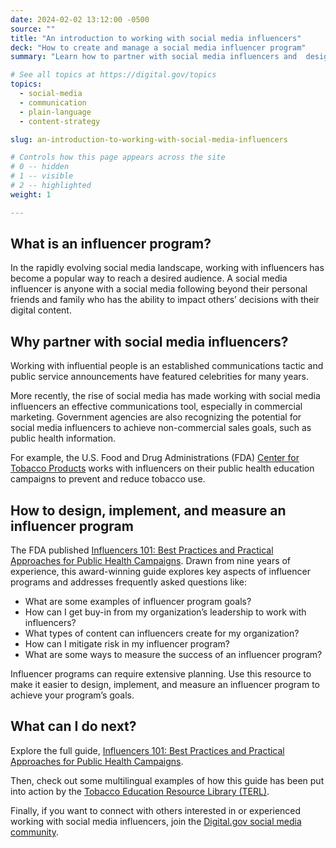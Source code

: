 ```yaml
---
date: 2024-02-02 13:12:00 -0500
source: ""
title: "An introduction to working with social media influencers"
deck: "How to create and manage a social media influencer program"
summary: "Learn how to partner with social media influencers and  design, implement, and measure an influencer program."

# See all topics at https://digital.gov/topics
topics:
  - social-media
  - communication
  - plain-language
  - content-strategy

slug: an-introduction-to-working-with-social-media-influencers

# Controls how this page appears across the site
# 0 -- hidden
# 1 -- visible
# 2 -- highlighted
weight: 1

---
```


## What is an influencer program?

In the rapidly evolving social media landscape, working with influencers has become a popular way to reach a desired audience. A social media influencer is anyone with a social media following beyond their personal friends and family who has the ability to impact others’ decisions with their digital content.

## Why partner with social media influencers?

Working with influential people is an established communications tactic and public service announcements have featured celebrities for many years.

More recently, the rise of social media has made working with social media influencers an effective communications tool, especially in commercial marketing. Government agencies are also recognizing the potential for social media influencers to achieve non-commercial sales goals, such as public health information.

For example, the U.S. Food and Drug Administrations (FDA) [Center for Tobacco Products](https://www.fda.gov/about-fda/fda-organization/center-tobacco-products) works with influencers on their public health education campaigns to prevent and reduce tobacco use.

## How to design, implement, and measure an influencer program

The FDA published [Influencers 101: Best Practices and Practical Approaches for Public Health Campaigns](https://digitalmedia.hhs.gov/tobacco/print_materials/CTP-237). Drawn from nine years of experience, this award-winning guide explores key aspects of influencer programs and addresses frequently asked questions like:

- What are some examples of influencer program goals?
- How can I get buy-in from my organization’s leadership to work with influencers?
- What types of content can influencers create for my organization?
- How can I mitigate risk in my influencer program?
- What are some ways to measure the success of an influencer program?

Influencer programs can require extensive planning. Use this resource to make it easier to design, implement, and measure an influencer program to achieve your program’s goals.

## What can I do next?

Explore the full guide, [Influencers 101: Best Practices and Practical Approaches for Public Health Campaigns](https://digitalmedia.hhs.gov/tobacco/print_materials/CTP-237).

Then, check out some multilingual examples of how this guide has been put into action by the [Tobacco Education Resource Library (TERL)](https://digitalmedia.hhs.gov/tobacco).

Finally, if you want to connect with others interested in or experienced working with social media influencers, join the [Digital.gov social media community](https://digital.gov/communities/social-media/).
